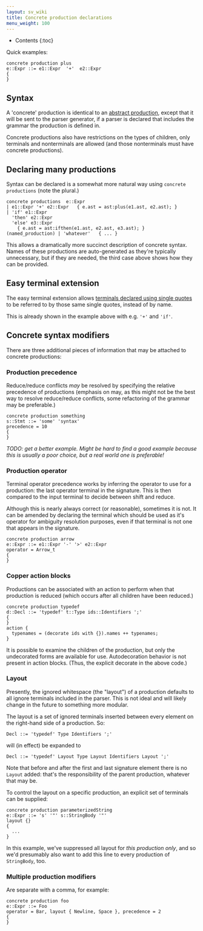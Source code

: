 ```yaml
---
layout: sv_wiki
title: Concrete production declarations
menu_weight: 100
---
```


* Contents
{:toc}

Quick examples:

```
concrete production plus
e::Expr ::= e1::Expr  '+'  e2::Expr
{
}
```

## Syntax

A 'concrete' production is identical to an [abstract production](/silver/ref/decl/productions/), except that it will be sent to the parser generator, if a parser is declared that includes the grammar the production is defined in.

Concrete productions also have restrictions on the types of children, only terminals and nonterminals are allowed (and those nonterminals must have concrete productions).

## Declaring many productions

Syntax can be declared is a somewhat more natural way using `concrete productions` (note the plural.)

```
concrete productions  e::Expr
| e1::Expr '+' e2::Expr   { e.ast = ast:plus(e1.ast, e2.ast); }
| 'if' e1::Expr 
  'then' e2::Expr
  'else' e3::Expr
    { e.ast = ast:ifthen(e1.ast, e2.ast, e3.ast); }
(named_production) | 'whatever'   { ... }
```

This allows a dramatically more succinct description of concrete syntax. Names of these productions are auto-generated as they're typically unnecessary, but if they are needed, the third case above shows how they can be provided.

## Easy terminal extension

The easy terminal extension allows [terminals declared using single quotes](/silver/ref/decl/terminals/) to be referred to by those same single quotes, instead of by name.

This is already shown in the example above with e.g. `'+'` and `'if'`.

## Concrete syntax modifiers

There are three additional pieces of information that may be attached to concrete productions:

### Production precedence

Reduce/reduce conflicts _may_ be resolved by specifying the relative precedence of productions (emphasis on may, as this might not be the best way to resolve reduce/reduce conflicts, some refactoring of the grammar may be preferable.)

```
concrete production something
s::Stmt ::= 'some' 'syntax'
precedence = 10
{
}
```

_TODO: get a better example. Might be hard to find a good example because this is usually a poor choice, but a real world one is preferable!_

### Production operator

Terminal operator precedence works by inferring the operator to use for a production: the last operator terminal in the signature. This is then compared to the input terminal to decide between shift and reduce.

Although this is nearly always correct (or reasonable), sometimes it is not. It can be amended by declaring the terminal which should be used as it's operator for ambiguity resolution purposes, even if that terminal is not one that appears in the signature.

```
concrete production arrow
e::Expr ::= e1::Expr '-' '>' e2::Expr
operator = Arrow_t
{
}
```

### Copper action blocks

Productions can be associated with an action to perform when that production is reduced (which occurs after all children have been reduced.)

```
concrete production typedef
d::Decl ::= 'typedef' t::Type ids::Identifiers ';'
{
}
action {
  typenames = (decorate ids with {}).names ++ typenames;
}
```

It is possible to examine the children of the production, but only the undecorated forms are available for use.  Autodecoration behavior is not present in action blocks. (Thus, the explicit decorate in the above code.)

### Layout

Presently, the ignored whitespace (the "layout") of a production defaults to all ignore terminals included in the parser. This is not ideal and will likely change in the future to something more modular.

The layout is a set of ignored terminals inserted between every element on the right-hand side of a production. So:

```
Decl ::= 'typedef' Type Identifiers ';'
```

will (in effect) be expanded to

```
Decl ::= 'typedef' Layout Type Layout Identifiers Layout ';'
```

Note that before and after the first and last signature element there is no `Layout` added: that's the responsibility of the parent production, whatever that may be.

To control the layout on a specific production, an explicit set of terminals can be supplied:

```
concrete production parameterizedString
e::Expr ::= 's' '"' s::StringBody '"'
layout {}
{
  ...
}
```

In this example, we've suppressed all layout for _this production only_, and so we'd presumably also want to add this line to every production of `StringBody`, too.


### Multiple production modifiers

Are separate with a comma, for example:

```
concrete production foo
e::Expr ::= Foo
operator = Bar, layout { Newline, Space }, precedence = 2
{
}
```
